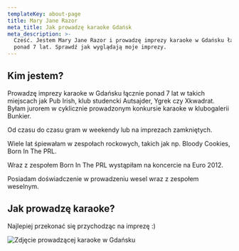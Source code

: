```yaml
---
templateKey: about-page
title: Mary Jane Razor
meta_title: Jak prowadzę karaoke Gdańsk
meta_description: >-
  Cześć. Jestem Mary Jane Razor i prowadzę imprezy karaoke w Gdańsku łącznie
  ponad 7 lat. Sprawdź jak wyglądają moje imprezy.
---
```

## Kim jestem?

Prowadzę imprezy karaoke w Gdańsku łącznie ponad 7 lat w takich miejscach jak Pub Irish, klub studencki Autsajder, Ygrek czy Xkwadrat. Byłam jurorem w cyklicznie prowadzonym konkursie karaoke w klubogalerii Bunkier.

Od czasu do czasu gram w weekendy lub na imprezach zamkniętych.

Wiele lat śpiewałam w zespołach rockowych, takich jak np. Bloody Cookies, Born In The PRL.

Wraz z zespołem Born In The PRL wystąpiłam na koncercie na Euro 2012.

Posiadam doświadczenie w prowadzeniu wesel wraz z zespołem weselnym.

## Jak prowadzę karaoke?

Najlepiej przekonać się przychodząc na imprezę :)

![Zdjęcie prowadzącej karaoke w Gdańsku](/img/10382856_1768425663385368_2320758029078343954_n.jpg "Mary Jane Razor")
